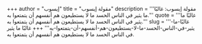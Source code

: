 +++
author = "إيسوب"
title = "مقولة إيسوب"
description = '''مقولة إيسوب: غالبًا ما يثير في الناس الحسد ما لا يستطيعون هم أنفسهم أن يتمتعوا به.'''
quote = '''غالبًا ما يثير في الناس الحسد ما لا يستطيعون هم أنفسهم أن يتمتعوا به.'''
slug = '''غالبًا-ما-يثير-في-الناس-الحسد-ما-لا-يستطيعون-هم-أنفسهم-أن-يتمتعوا-به'''
+++
غالبًا ما يثير في الناس الحسد ما لا يستطيعون هم أنفسهم أن يتمتعوا به.

